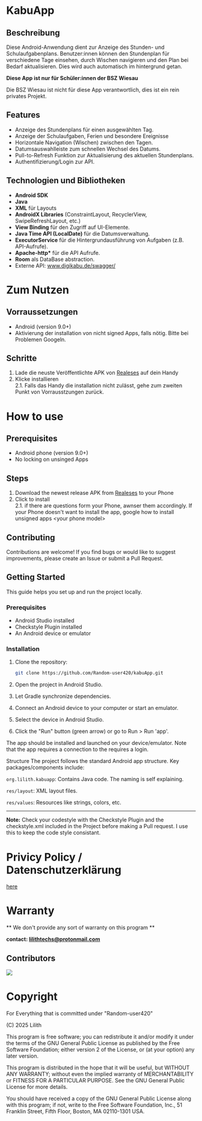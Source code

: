 # KabuApp

## Beschreibung

Diese Android-Anwendung dient zur Anzeige des Stunden- und Schulaufgabenplans. Benutzer:innen können den Stundenplan für verschiedene Tage einsehen, durch Wischen navigieren und den Plan bei Bedarf aktualisieren. Dies wird auch automatisch im hintergrund getan.

**Diese App ist nur für Schüler:innen der BSZ Wiesau**

Die BSZ Wiesau ist nicht für diese App verantwortlich, dies ist ein rein privates Projekt.

## Features

* Anzeige des Stundenplans für einen ausgewählten Tag.
* Anzeige der Schulaufgaben, Ferien und besondere Ereignisse
* Horizontale Navigation (Wischen) zwischen den Tagen.
* Datumsauswahlleiste zum schnellen Wechsel des Datums.
* Pull-to-Refresh Funktion zur Aktualisierung des aktuellen Stundenplans.
* Authentifizierung/Login zur API.

## Technologien und Bibliotheken

* **Android SDK**
* **Java**
* **XML** für Layouts
* **AndroidX Libraries** (ConstraintLayout, RecyclerView, SwipeRefreshLayout, etc.)
* **View Binding** für den Zugriff auf UI-Elemente.
* **Java Time API (LocalDate)** für die Datumsverwaltung.
* **ExecutorService** für die Hintergrundausführung von Aufgaben (z.B. API-Aufrufe).
* **Apache-http\*** für die API Aufrufe.
* **Room** als DataBase abstraction.
* Externe API: www.digikabu.de/swagger/


# Zum Nutzen

## Vorraussetzungen
* Android (version 9.0+)
* Aktivierung der installation von nicht signed Apps, falls nötig. Bitte bei Problemen Googeln.

## Schritte
1. Lade die neuste Veröffentlichte APK von [Realeses](https://github.com/Random-user420/kabuApp/releases/tag/0.1-beta) auf dein Handy
2. Klicke installieren\
  2.1. Falls das Handy die installation nicht zulässt, gehe zum zweiten Punkt von Vorrausstzungen zurück.    

# How to use

## Prerequisites
* Android phone (version 9.0+)
* No locking on unsinged Apps

## Steps
1. Download the newest release APK from [Realeses](https://github.com/Random-user420/kabuApp/releases/tag/0.1-beta) to your Phone
2. Click to install\
  2.1. if there are questions form your Phone, awnser them accordingly. If your Phone doesn't want to install the app, google how to install unsigned apps  \<your phone model>   
  
## Contributing

Contributions are welcome! If you find bugs or would like to suggest improvements, please create an Issue or submit a Pull Request.

## Getting Started

This guide helps you set up and run the project locally.

### Prerequisites

* Android Studio installed
* Checkstyle Plugin installed
* An Android device or emulator

### Installation

1. Clone the repository:
   ```bash
   git clone https://github.com/Random-user420/kabuApp.git
2. Open the project in Android Studio.
3. Let Gradle synchronize dependencies.
   
4. Connect an Android device to your computer or start an emulator.
5. Select the device in Android Studio.
6. Click the "Run" button (green arrow) or go to Run > Run 'app'.

The app should be installed and launched on your device/emulator. Note that the app requires a connection to the requires a login.

Structure
The project follows the standard Android app structure. Key packages/components include:

```org.lilith.kabuapp```: Contains Java code. The naming is self explaining.

```res/layout```: XML layout files.

```res/values```: Resources like strings, colors, etc.

---
**Note:**
Check your codestyle with the Checkstyle Plugin and the checkstyle.xml included in the Project before making a Pull request. I use this to keep the code style consistant.

# Privicy Policy / Datenschutzerklärung
[here](https://github.com/Random-user420/kabuApp/blob/03a3f4968481bb9b7f2bf1d6e39d4fefae375c66/PRIVACY.md)

# Warranty
** We don't provide any sort of warranty on this program **

**contact: lilithtechs@protonmail.com**

## Contributors

<a href="https://github.com/Random-user420/kabuApp/graphs/contributors">
  <img src="https://contrib.rocks/image?repo=Random-user420/kabuApp"/>
</a>

# Copyright
For Everything that is committed under "Random-user420"

(C) 2025 Lilith

This program is free software; you can redistribute it and/or modify
it under the terms of the GNU General Public License as published by
the Free Software Foundation; either version 2 of the License, or
(at your option) any later version.

This program is distributed in the hope that it will be useful,
but WITHOUT ANY WARRANTY; without even the implied warranty of
MERCHANTABILITY or FITNESS FOR A PARTICULAR PURPOSE.  See the
GNU General Public License for more details.

You should have received a copy of the GNU General Public License along
with this program; if not, write to the Free Software Foundation, Inc.,
51 Franklin Street, Fifth Floor, Boston, MA 02110-1301 USA.
